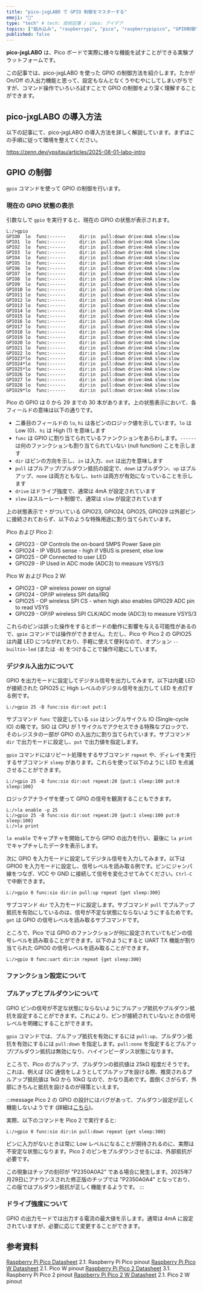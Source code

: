 ```yaml
---
title: "pico-jxgLABO で GPIO 制御をマスターする"
emoji: "👏"
type: "tech" # tech: 技術記事 / idea: アイデア
topics: ["組み込み", "raspberrypi", "pico", "raspberrypipico", "GPIO制御"]
published: false
---
```

**pico-jxgLABO** は、Pico ボードで実際に様々な機能を試すことができる実験プラットフォームです。

この記事では、pico-jxgLABO を使った GPIO の制御方法を紹介します。たかが On/Off の入出力機能と思って、設定もなんとなくうやむやにしてしまいがちですが、コマンド操作でいろいろ試すことで GPIO の制御をより深く理解することができます。

## pico-jxgLABO の導入方法

以下の記事にて、pico-jxgLABO の導入方法を詳しく解説しています。まずはこの手順に従って環境を整えてください。

https://zenn.dev/ypsitau/articles/2025-08-01-labo-intro

## GPIO の制御

`gpio` コマンドを使って GPIO の制御を行います。

### 現在の GPIO 状態の表示

引数なしで `gpio` を実行すると、現在の GPIO の状態が表示されます。

```text
L:/>gpio
GPIO0  lo  func:------     dir:in  pull:down drive:4mA slew:slow
GPIO1  lo  func:------     dir:in  pull:down drive:4mA slew:slow
GPIO2  lo  func:------     dir:in  pull:down drive:4mA slew:slow
GPIO3  lo  func:------     dir:in  pull:down drive:4mA slew:slow
GPIO4  lo  func:------     dir:in  pull:down drive:4mA slew:slow
GPIO5  lo  func:------     dir:in  pull:down drive:4mA slew:slow
GPIO6  lo  func:------     dir:in  pull:down drive:4mA slew:slow
GPIO7  lo  func:------     dir:in  pull:down drive:4mA slew:slow
GPIO8  lo  func:------     dir:in  pull:down drive:4mA slew:slow
GPIO9  lo  func:------     dir:in  pull:down drive:4mA slew:slow
GPIO10 lo  func:------     dir:in  pull:down drive:4mA slew:slow
GPIO11 lo  func:------     dir:in  pull:down drive:4mA slew:slow
GPIO12 lo  func:------     dir:in  pull:down drive:4mA slew:slow
GPIO13 lo  func:------     dir:in  pull:down drive:4mA slew:slow
GPIO14 lo  func:------     dir:in  pull:down drive:4mA slew:slow
GPIO15 lo  func:------     dir:in  pull:down drive:4mA slew:slow
GPIO16 lo  func:------     dir:in  pull:down drive:4mA slew:slow
GPIO17 lo  func:------     dir:in  pull:down drive:4mA slew:slow
GPIO18 lo  func:------     dir:in  pull:down drive:4mA slew:slow
GPIO19 lo  func:------     dir:in  pull:down drive:4mA slew:slow
GPIO20 lo  func:------     dir:in  pull:down drive:4mA slew:slow
GPIO21 lo  func:------     dir:in  pull:down drive:4mA slew:slow
GPIO22 lo  func:------     dir:in  pull:down drive:4mA slew:slow
GPIO23*lo  func:------     dir:in  pull:down drive:4mA slew:slow
GPIO24*lo  func:------     dir:in  pull:down drive:4mA slew:slow
GPIO25*lo  func:------     dir:in  pull:down drive:4mA slew:slow
GPIO26 lo  func:------     dir:in  pull:down drive:4mA slew:slow
GPIO27 lo  func:------     dir:in  pull:down drive:4mA slew:slow
GPIO28 lo  func:------     dir:in  pull:down drive:4mA slew:slow
GPIO29*lo  func:------     dir:in  pull:down drive:4mA slew:slow
```

Pico の GPIO は 0 から 29 までの 30 本があります。上の状態表示において、各フィールドの意味は以下の通りです。

- 二番目のフィールドの `lo`, `hi` は各ピンのロジック値を示しています。`lo` は Low (0)、`hi` は High (1) を意味します
- `func` は GPIO に割り当てられているファンクションをあらわします。`------` は何のファンクションも割り当てられていない (null function) ことを示します
- `dir` はピンの方向を示し、`in` は入力、`out` は出力を意味します
- `pull` はプルアップ/プルダウン抵抗の設定で、`down` はプルダウン、`up` はプルアップ、`none` は両方ともなし、`both` は両方が有効になっていることを示します
- `drive` はドライブ強度で、通常は 4mA が設定されています
- `slew` はスルーレート制御で、通常は `slow` が設定されています

上の状態表示で `*` がついている GPIO23, GPIO24, GPIO25, GPIO29 は外部ピンに接続されておらず、以下のような特殊用途に割り当てられています。

Pico および Pico 2:

- GPIO23 - OP Controls the on-board SMPS Power Save pin
- GPIO24 - IP VBUS sense - high if VBUS is present, else low
- GPIO25 - OP Connected to user LED
- GPIO29 - IP Used in ADC mode (ADC3) to measure VSYS/3

Pico W および Pico 2 W:

- GPIO23 - OP wireless power on signal
- GPIO24 - OP/IP wireless SPI data/IRQ
- GPIO25 - OP wireless SPI CS - when high also enables GPIO29 ADC pin to read VSYS
- GPIO29 - OP/IP wireless SPI CLK/ADC mode (ADC3) to measure VSYS/3

これらのピンは誤った操作をするとボードの動作に影響を与える可能性があるので、`gpio` コマンドでは操作ができません。ただし、Pico や Pico 2 の GPIO25 は内蔵 LED につながれており、手軽に使えて便利なので、オプション `--builtin-led` (または `-B`) をつけることで操作可能にしています。

### デジタル入出力について

GPIO を出力モードに設定してデジタル信号を出力してみます。以下は内蔵 LED が接続された GPIO25 に High レベルのデジタル信号を出力して LED を点灯する例です。

```text
L:/>gpio 25 -B func:sio dir:out put:1
```

サブコマンド `func` で設定している `sio` はシングルサイクル IO (Single-cycle IO) の略です。SIO は CPU が 1 サイクルでアクセスできる特殊なブロックで、そのレジスタの一部が GPIO の入出力に割り当てられています。サブコマンド `dir` で出力モードに設定し、`put` で出力値を指定します。

`gpio` コマンドにはリピート処理をするサブコマンド `repeat` や、ディレイを実行するサブコマンド `sleep` があります。これらを使って以下のように LED を点滅させることができます。

```text
L:/>gpio 25 -B func:sio dir:out repeat:20 {put:1 sleep:100 put:0 sleep:100}
```

ロジックアナライザを使って GPIO の信号を観測することもできます。

```text
L:/>la enable -p 25
L:/>gpio 25 -B func:sio dir:out repeat:20 {put:1 sleep:100 put:0 sleep:100}
L:/>la print
```

`la enable` でキャプチャを開始してから GPIO の出力を行い、最後に `la print` でキャプチャしたデータを表示します。

次に GPIO を入力モードに設定してデジタル信号を入力してみます。以下は GPIO0 を入力モードに設定し、信号レベルを読み取る例です。ピンにジャンパ線をつなぎ、VCC や GND に接続して信号を変化させてみてください。`Ctrl-C` で中断できます。

```text
L:/>gpio 0 func:sio dir:in pull:up repeat {get sleep:300}
```

サブコマンド `dir` で入力モードに設定します。サブコマンド `pull` でプルアップ抵抗を有効にしているのは、信号が不定な状態にならないようにするためです。`get` は GPIO の信号レベルを読み取るサブコマンドです。

ところで、Pico では GPIO のファンクションが何に設定されていてもピンの信号レベルを読み取ることができます。以下のようにすると UART TX 機能が割り当てられた GPIO0 の信号レベルを読み取ることができます。

```text
L:/>gpio 0 func:uart dir:in repeat {get sleep:300}
```

### ファンクション設定について

### プルアップとプルダウンについて

GPIO ピンの信号が不定な状態にならないようにプルアップ抵抗やプルダウン抵抗を設定することができます。これにより、ピンが接続されていないときの信号レベルを明確にすることができます。

`gpio` コマンドでは、プルアップ抵抗を有効にするには `pull:up`、プルダウン抵抗を有効にするには `pull:down` を指定します。`pull:none` を指定するとプルアップ/プルダウン抵抗は無効になり、ハイインピーダンス状態になります。

ところで、Pico のプルアップ、プルダウンの抵抗値は 25kΩ 程度だそうです。これは、例えば I2C 通信をしようとしてプルアップを設ける際、推奨されるプルアップ抵抗値は 1kΩ から 10kΩ なので、かなり高めです。面倒くさがらず、外部にきちんと抵抗を設けるのが得策といえます。
 
:::message
Pico 2 の GPIO の設計にはバグがあって、プルダウン設定が正しく機能しないようです (詳細は[こちら](https://fabscene.com/new/news/raspberry-pi-rp2350-a4-rp2354-announcement/))。

実際、以下のコマンドを Pico 2 で実行すると:

```text
L:/>gpio 0 func:sio dir:in pull:down repeat {get sleep:300}
```

ピンに入力がないときは常に Low レベルになることが期待されるのに、実際は不安定な状態になります。Pico 2 のピンをプルダウンさせるには、外部抵抗が必要です。

この現象はチップの刻印が "P2350A0A2" である場合に発生します。2025年7月29日にアナウンスされた修正版のチップでは "P2350A0A4" となっており、この版ではプルダウン抵抗が正しく機能するようです。
:::

### ドライブ強度について

GPIO の出力モードでは出力する電流の最大値を示します。通常は 4mA に設定されていますが、必要に応じて変更することができます。

## 参考資料

[Raspberry Pi Pico Datasheet](https://datasheets.raspberrypi.com/pico/pico-datasheet.pdf) 2.1. Raspberry Pi Pico pinout
[Raspberry Pi Pico W Datasheet](https://datasheets.raspberrypi.com/pico/pico-2-datasheet.pdf) 2.1. Pico W pinout
[Raspberry Pi Pico 2 Datasheet](https://datasheets.raspberrypi.com/picow/pico-w-datasheet.pdf) 3.1. Raspberry Pi Pico 2 pinout
[Raspberry Pi Pico 2 W Datasheet](https://datasheets.raspberrypi.com/picow/pico-2-w-datasheet.pdf) 2.1. Pico 2 W pinout
